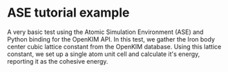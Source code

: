 ASE tutorial example
=====================

A very basic test using the Atomic Simulation Environment (ASE) 
and Python binding for the OpenKIM API.  In this test, we gather
the Iron body center cubic lattice constant from the OpenKIM 
database.  Using this lattice constant, we set up a single atom 
unit cell and calculate it's energy, reporting it as the
cohesive energy.

